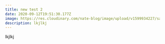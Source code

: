 ```yaml
---
title: new test 2
date: 2020-09-12T19:51:30.177Z
image: https://res.cloudinary.com/nate-blog/image/upload/v1599934227/sample.jpg
description: lkjlkj
---
```

lkjlkj
